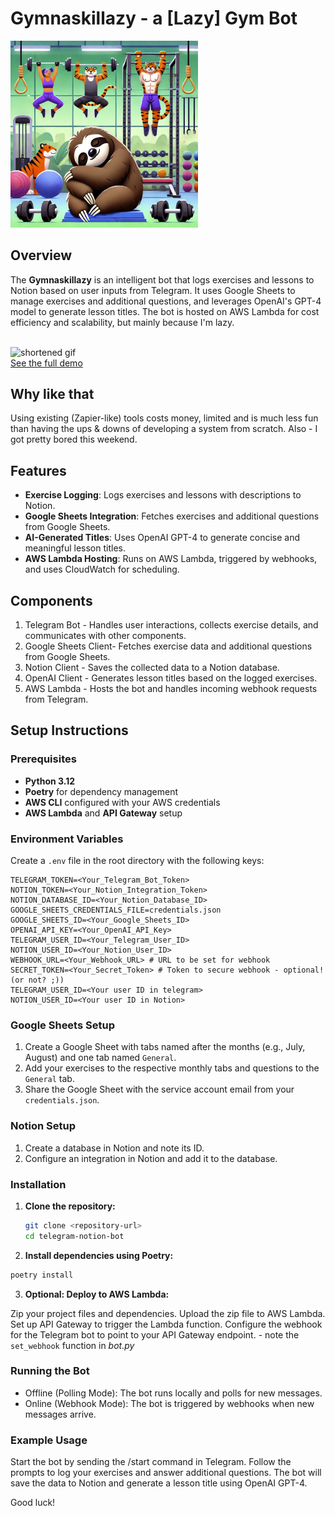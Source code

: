 # Gymnaskillazy - a [Lazy] Gym Bot
<img src="logo.png" alt="Logo" width="300"/>


## Overview
The **Gymnaskillazy** is an intelligent bot that logs exercises and lessons to Notion based on user inputs from Telegram. It uses Google Sheets to manage exercises and additional questions, and leverages OpenAI's GPT-4 model to generate lesson titles. The bot is hosted on AWS Lambda for cost efficiency and scalability, but mainly because I'm lazy.
<br><br>

![shortened gif](https://media.giphy.com/media/v1.Y2lkPTc5MGI3NjExNzJnaGVsOHVtdmVwNXpseHEyYXQxdHR5ajQwejMxbDI3emsyODRvbSZlcD12MV9pbnRlcm5hbF9naWZfYnlfaWQmY3Q9Zw/CwHgqWy2KIUIk3ENOF/giphy.gif)
<br>
[See the full demo](https://youtu.be/5U-fgv25d-k)

## Why like that
Using existing (Zapier-like) tools costs money, limited and is much less fun than having the ups & downs of developing a system from scratch.
Also - I got pretty bored this weekend.

## Features
- **Exercise Logging**: Logs exercises and lessons with descriptions to Notion.
- **Google Sheets Integration**: Fetches exercises and additional questions from Google Sheets.
- **AI-Generated Titles**: Uses OpenAI GPT-4 to generate concise and meaningful lesson titles.
- **AWS Lambda Hosting**: Runs on AWS Lambda, triggered by webhooks, and uses CloudWatch for scheduling.

## Components
1. Telegram Bot - Handles user interactions, collects exercise details, and communicates with other components.
2. Google Sheets Client- Fetches exercise data and additional questions from Google Sheets.
3. Notion Client - Saves the collected data to a Notion database.
4. OpenAI Client - Generates lesson titles based on the logged exercises.
5. AWS Lambda - Hosts the bot and handles incoming webhook requests from Telegram.


## Setup Instructions

### Prerequisites

- **Python 3.12**
- **Poetry** for dependency management
- **AWS CLI** configured with your AWS credentials
- **AWS Lambda** and **API Gateway** setup

### Environment Variables

Create a `.env` file in the root directory with the following keys:

```dotenv
TELEGRAM_TOKEN=<Your_Telegram_Bot_Token>
NOTION_TOKEN=<Your_Notion_Integration_Token>
NOTION_DATABASE_ID=<Your_Notion_Database_ID>
GOOGLE_SHEETS_CREDENTIALS_FILE=credentials.json
GOOGLE_SHEETS_ID=<Your_Google_Sheets_ID>
OPENAI_API_KEY=<Your_OpenAI_API_Key>
TELEGRAM_USER_ID=<Your_Telegram_User_ID>
NOTION_USER_ID=<Your_Notion_User_ID>
WEBHOOK_URL=<Your_Webhook_URL> # URL to be set for webhook
SECRET_TOKEN=<Your_Secret_Token> # Token to secure webhook - optional! (or not? ;))
TELEGRAM_USER_ID=<Your user ID in telegram> 
NOTION_USER_ID=<Your user ID in Notion> 
```

### Google Sheets Setup

1. Create a Google Sheet with tabs named after the months (e.g., July, August) and one tab named `General`.
2. Add your exercises to the respective monthly tabs and questions to the `General` tab.
3. Share the Google Sheet with the service account email from your `credentials.json`.

### Notion Setup

1. Create a database in Notion and note its ID.
2. Configure an integration in Notion and add it to the database.

### Installation

1. **Clone the repository:**
   ```sh
   git clone <repository-url>
   cd telegram-notion-bot
    ```

2. **Install dependencies using Poetry:**
```sh 
poetry install 

```

3. **Optional: Deploy to AWS Lambda:**

Zip your project files and dependencies.
Upload the zip file to AWS Lambda.
Set up API Gateway to trigger the Lambda function.
Configure the webhook for the Telegram bot to point to your API Gateway endpoint. - note the `set_webhook` function in _bot.py_

### Running the Bot
- Offline (Polling Mode): The bot runs locally and polls for new messages.
- Online (Webhook Mode): The bot is triggered by webhooks when new messages arrive.


### Example Usage
Start the bot by sending the /start command in Telegram.
Follow the prompts to log your exercises and answer additional questions.
The bot will save the data to Notion and generate a lesson title using OpenAI GPT-4.

Good luck!